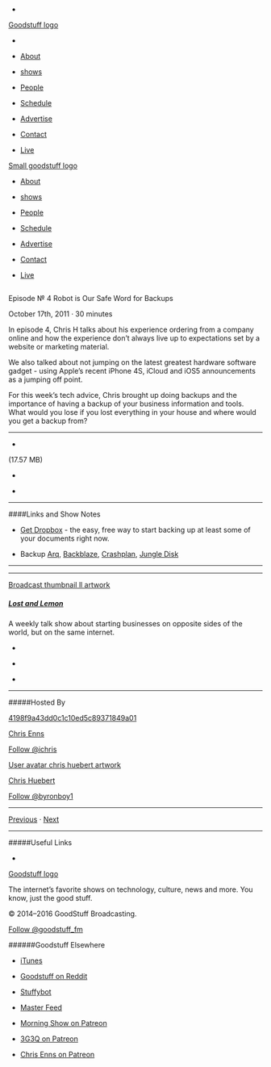 

-
[Goodstuff logo](http://www.goodstuff.fm/)[](/assets/goodstuff_logo-17c1fe6f378352de5d7345f76152130b.svg)

-


-  [About](/about)

-  [shows](/shows)

-  [People](/people)

-  [Schedule](/schedule)

-  [Advertise](/advertise)

-  [Contact](/contact)

-  [Live](/live)


[Small goodstuff logo](http://www.goodstuff.fm/)[](/assets/small_goodstuff_logo-bf032e72b9ec41494f4d90905f1ad619.svg)


-  [About](/about)

-  [shows](/shows)

-  [People](/people)

-  [Schedule](/schedule)

-  [Advertise](/advertise)

-  [Contact](/contact)

-  [Live](/live)


##
Episode № 4
Robot is Our Safe Word for Backups


October 17th, 2011
&middot;
30
minutes


In episode 4, Chris H talks about his experience ordering from a company online and how the experience don&rsquo;t always live up to expectations set by a website or marketing material.


We also talked about not jumping on the latest greatest hardware software gadget - using Apple&rsquo;s recent iPhone 4S, iCloud and iOS5 announcements as a jumping off point.


For this week&rsquo;s tech advice, Chris brought up doing backups and the importance of having a backup of your business information and tools. What would you lose if you lost everything in your house and where would you get a backup from?


------------------------------


-
[](http://podcasts-1.feedpress.co/10591/ll-4.mp3)(17.57 MB)

-
[](http://twitter.com/intent/tweet?text=Lost%20and%20Lemon%20%E2%84%96%204%20on%20@goodstuff_fm%20-%20http://goodstuff.fm/ll/4)

-
[](http://www.facebook.com/sharer/sharer.php?u=http://goodstuff.fm/ll/4)


------------------------------


####Links and Show Notes

-  [Get Dropbox](http://db.tt/czHe7sK) - the easy, free way to start backing up at least some of your documents right now.

- Backup  [Arq](http://www.haystacksoftware.com/arq/),  [Backblaze](http://www.backblaze.com/partner/af2307),  [Crashplan](http://www.crashplan.com/),  [Jungle Disk](https://www.jungledisk.com/)


------------------------------


------------------------------


[Broadcast thumbnail ll artwork](/ll)[](https://goodstuffs3.s3.amazonaws.com/uploads/broadcast/image/26/broadcast_thumbnail_ll_artwork.png)

##### [Lost and Lemon](/ll)


A weekly talk show about starting businesses on opposite sides of the world, but on the same internet.

-
[](https://itunes.apple.com/ca/podcast/lost-lemon-brothers-in-business/id467564174?mt=2)

-
[](http://feeds.goodstuff.fm/ll)

-
[](mailto:chris@goodstuff.fm?cc=sponsorship%40goodstuff.fm&subject=%5BGoodStuff%20FM%5D%20Sponsorship%20Inquiry%20for%20Lost%20and%20Lemon)


------------------------------


#####Hosted By


[4198f9a43dd0c1c10ed5c89371849a01](/people/chris-enns)[](http://gravatar.com/avatar/4198f9a43dd0c1c10ed5c89371849a01.png?s=300&r=pg)

[Chris Enns](/people/chris-enns)


[Follow @ichris](https://twitter.com/ichris)


[User avatar chris huebert artwork](/people/chris-huebert)[](https://goodstuffs3.s3.amazonaws.com/uploads/user/avatar/41/user_avatar_chris-huebert_artwork.png)

[Chris Huebert](/people/chris-huebert)


[Follow @byronboy1](https://twitter.com/byronboy1)


------------------------------


[Previous](/ll/3)
&middot;
[Next](/ll/5)


------------------------------


#####Useful Links

-
[](mailto:chris@goodstuff.fm?subject=%5BGoodstuff%20FM%5D%20Feedback%20for%20Lost%20and%20Lemon)


[Goodstuff logo](http://www.goodstuff.fm/)[](/assets/goodstuff_logo-17c1fe6f378352de5d7345f76152130b.svg)


The internet’s favorite shows on technology, culture, news and more. You know, just the good stuff.


&copy; 2014&ndash;2016 GoodStuff Broadcasting.

[Follow @goodstuff_fm](https://twitter.com/goodstufffm)


######Goodstuff Elsewhere

-  [iTunes](https://itunes.apple.com/us/artist/goodstuff-fm/id843385597?mt=2)

-  [Goodstuff on Reddit](https://www.reddit.com/r/Goodstuff_fm/)

-  [Stuffybot](http://stuffybot.goodstuff.fm)

-  [Master Feed](/master/feed)

-  [Morning Show on Patreon](https://www.patreon.com/morningshow)

-  [3G3Q on Patreon](https://www.patreon.com/3g3q)

-  [Chris Enns on Patreon](https://www.patreon.com/ichris)

